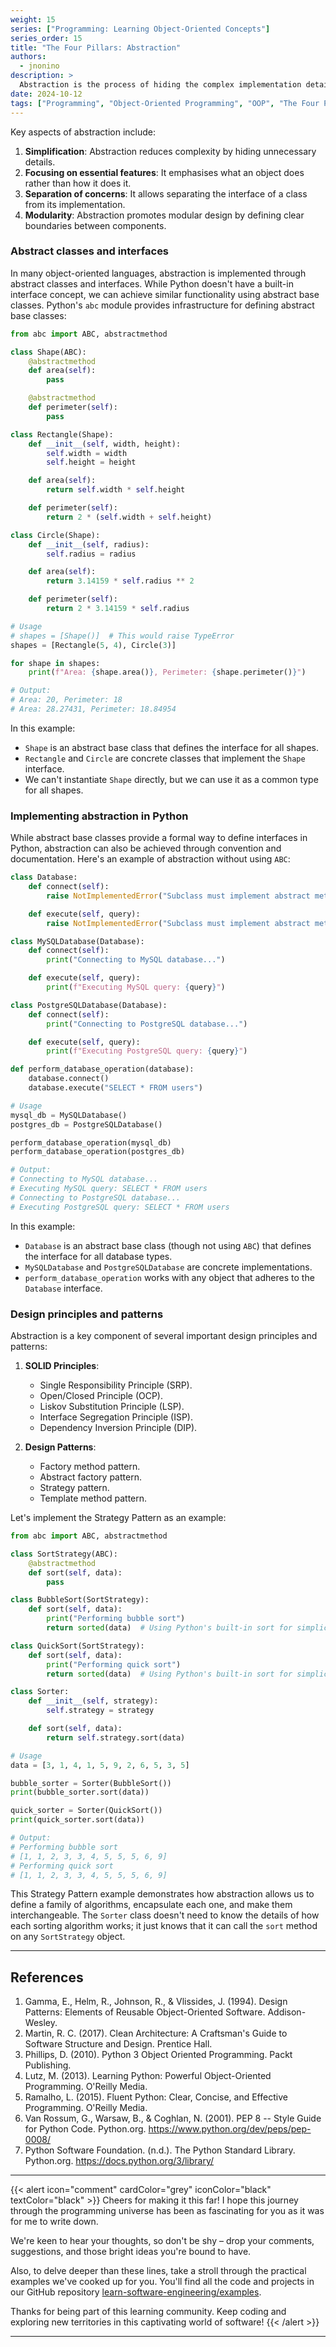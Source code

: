 ```yaml
---
weight: 15
series: ["Programming: Learning Object-Oriented Concepts"]
series_order: 15
title: "The Four Pillars: Abstraction"
authors:
  - jnonino
description: >
  Abstraction is the process of hiding the complex implementation details and showing only the necessary features of an object. It's about creating a simplified view of an object that represents its essential characteristics without including background details or explanations.
date: 2024-10-12
tags: ["Programming", "Object-Oriented Programming", "OOP", "The Four Pillars", "Abstraction"]
---
```


Key aspects of abstraction include:

1. **Simplification**: Abstraction reduces complexity by hiding unnecessary details.
2. **Focusing on essential features**: It emphasises what an object does rather than how it does it.
3. **Separation of concerns**: It allows separating the interface of a class from its implementation.
4. **Modularity**: Abstraction promotes modular design by defining clear boundaries between components.

### Abstract classes and interfaces

In many object-oriented languages, abstraction is implemented through abstract classes and interfaces. While Python doesn't have a built-in interface concept, we can achieve similar functionality using abstract base classes. Python's `abc` module provides infrastructure for defining abstract base classes:

```python
from abc import ABC, abstractmethod

class Shape(ABC):
    @abstractmethod
    def area(self):
        pass

    @abstractmethod
    def perimeter(self):
        pass

class Rectangle(Shape):
    def __init__(self, width, height):
        self.width = width
        self.height = height

    def area(self):
        return self.width * self.height

    def perimeter(self):
        return 2 * (self.width + self.height)

class Circle(Shape):
    def __init__(self, radius):
        self.radius = radius

    def area(self):
        return 3.14159 * self.radius ** 2

    def perimeter(self):
        return 2 * 3.14159 * self.radius

# Usage
# shapes = [Shape()]  # This would raise TypeError
shapes = [Rectangle(5, 4), Circle(3)]

for shape in shapes:
    print(f"Area: {shape.area()}, Perimeter: {shape.perimeter()}")

# Output:
# Area: 20, Perimeter: 18
# Area: 28.27431, Perimeter: 18.84954
```

In this example:
- `Shape` is an abstract base class that defines the interface for all shapes.
- `Rectangle` and `Circle` are concrete classes that implement the `Shape` interface.
- We can't instantiate `Shape` directly, but we can use it as a common type for all shapes.

### Implementing abstraction in Python

While abstract base classes provide a formal way to define interfaces in Python, abstraction can also be achieved through convention and documentation. Here's an example of abstraction without using `ABC`:

```python
class Database:
    def connect(self):
        raise NotImplementedError("Subclass must implement abstract method")

    def execute(self, query):
        raise NotImplementedError("Subclass must implement abstract method")

class MySQLDatabase(Database):
    def connect(self):
        print("Connecting to MySQL database...")

    def execute(self, query):
        print(f"Executing MySQL query: {query}")

class PostgreSQLDatabase(Database):
    def connect(self):
        print("Connecting to PostgreSQL database...")

    def execute(self, query):
        print(f"Executing PostgreSQL query: {query}")

def perform_database_operation(database):
    database.connect()
    database.execute("SELECT * FROM users")

# Usage
mysql_db = MySQLDatabase()
postgres_db = PostgreSQLDatabase()

perform_database_operation(mysql_db)
perform_database_operation(postgres_db)

# Output:
# Connecting to MySQL database...
# Executing MySQL query: SELECT * FROM users
# Connecting to PostgreSQL database...
# Executing PostgreSQL query: SELECT * FROM users
```

In this example:
- `Database` is an abstract base class (though not using `ABC`) that defines the interface for all database types.
- `MySQLDatabase` and `PostgreSQLDatabase` are concrete implementations.
- `perform_database_operation` works with any object that adheres to the `Database` interface.

### Design principles and patterns

Abstraction is a key component of several important design principles and patterns:

1. **SOLID Principles**:
   - Single Responsibility Principle (SRP).
   - Open/Closed Principle (OCP).
   - Liskov Substitution Principle (LSP).
   - Interface Segregation Principle (ISP).
   - Dependency Inversion Principle (DIP).

2. **Design Patterns**:
   - Factory method pattern.
   - Abstract factory pattern.
   - Strategy pattern.
   - Template method pattern.

Let's implement the Strategy Pattern as an example:

```python
from abc import ABC, abstractmethod

class SortStrategy(ABC):
    @abstractmethod
    def sort(self, data):
        pass

class BubbleSort(SortStrategy):
    def sort(self, data):
        print("Performing bubble sort")
        return sorted(data)  # Using Python's built-in sort for simplicity

class QuickSort(SortStrategy):
    def sort(self, data):
        print("Performing quick sort")
        return sorted(data)  # Using Python's built-in sort for simplicity

class Sorter:
    def __init__(self, strategy):
        self.strategy = strategy

    def sort(self, data):
        return self.strategy.sort(data)

# Usage
data = [3, 1, 4, 1, 5, 9, 2, 6, 5, 3, 5]

bubble_sorter = Sorter(BubbleSort())
print(bubble_sorter.sort(data))

quick_sorter = Sorter(QuickSort())
print(quick_sorter.sort(data))

# Output:
# Performing bubble sort
# [1, 1, 2, 3, 3, 4, 5, 5, 5, 6, 9]
# Performing quick sort
# [1, 1, 2, 3, 3, 4, 5, 5, 5, 6, 9]
```

This Strategy Pattern example demonstrates how abstraction allows us to define a family of algorithms, encapsulate each one, and make them interchangeable. The `Sorter` class doesn't need to know the details of how each sorting algorithm works; it just knows that it can call the `sort` method on any `SortStrategy` object.

---

## References

1. Gamma, E., Helm, R., Johnson, R., & Vlissides, J. (1994). Design Patterns: Elements of Reusable Object-Oriented Software. Addison-Wesley.
2. Martin, R. C. (2017). Clean Architecture: A Craftsman's Guide to Software Structure and Design. Prentice Hall.
3. Phillips, D. (2010). Python 3 Object Oriented Programming. Packt Publishing.
4. Lutz, M. (2013). Learning Python: Powerful Object-Oriented Programming. O'Reilly Media.
5. Ramalho, L. (2015). Fluent Python: Clear, Concise, and Effective Programming. O'Reilly Media.
6. Van Rossum, G., Warsaw, B., & Coghlan, N. (2001). PEP 8 -- Style Guide for Python Code. Python.org. https://www.python.org/dev/peps/pep-0008/
7. Python Software Foundation. (n.d.). The Python Standard Library. Python.org. https://docs.python.org/3/library/

---

{{< alert icon="comment" cardColor="grey" iconColor="black" textColor="black" >}}
Cheers for making it this far! I hope this journey through the programming universe has been as fascinating for you as it was for me to write down.

We're keen to hear your thoughts, so don't be shy – drop your comments, suggestions, and those bright ideas you're bound to have.

Also, to delve deeper than these lines, take a stroll through the practical examples we've cooked up for you. You'll find all the code and projects in our GitHub repository [learn-software-engineering/examples](https://github.com/learn-software-engineering/examples).

Thanks for being part of this learning community. Keep coding and exploring new territories in this captivating world of software!
{{< /alert >}}

---
